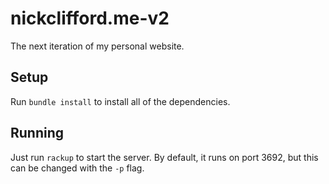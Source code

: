 # nickclifford.me-v2
The next iteration of my personal website.

## Setup
Run `bundle install` to install all of the dependencies.

## Running
Just run `rackup` to start the server. By default, it runs on port 3692, but this can be changed with the `-p` flag.